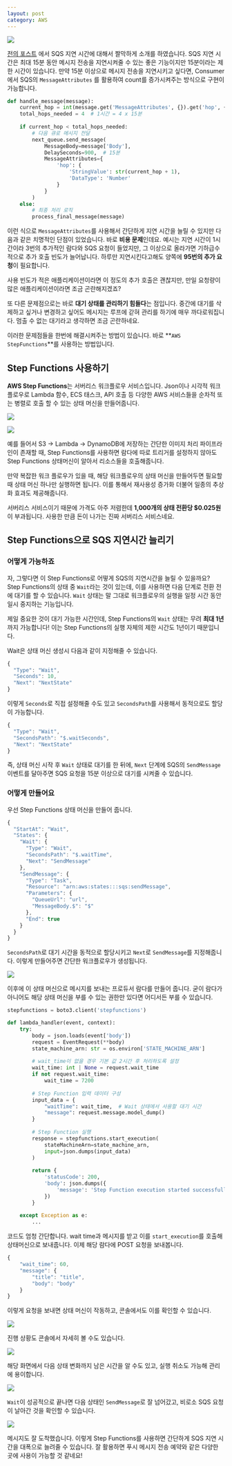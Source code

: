 ```yaml
---
layout: post
category: AWS
---
```


![](https://velog.velcdn.com/images/leehjhjhj/post/545c291c-b7bd-4e1b-956a-817735485063/image.png)


[전의 포스트](https://imasimdi.dev/aws/%EC%B9%BC%EB%9F%BC-%EC%86%8C%ED%94%84%ED%8A%B8%EC%9B%A8%EC%96%B4%EB%A1%9C-%EA%B7%80%EC%B0%AE%EC%9D%8C-%EB%8D%9C%EA%B8%B0) 에서 SQS 지연 시간에 대해서 짤막하게 소개를 하였습니다. SQS 지연 시간은 최대 15분 동안 메시지 전송을 지연시켜줄 수 있는 좋은 기능이지만 15분이라는 제한 시간이 있습니다. 만약 15분 이상으로 메시지 전송을 지연시키고 싶다면, Consumer에서 SQS의 `MessageAttributes` 를 활용하여 count를 증가시켜주는 방식으로 구현이 가능합니다.

```python
def handle_message(message):
    current_hop = int(message.get('MessageAttributes', {}).get('hop', {}).get('StringValue', '0'))
    total_hops_needed = 4  # 1시간 = 4 x 15분
    
    if current_hop < total_hops_needed:
        # 다음 큐로 메시지 전달
        next_queue.send_message(
            MessageBody=message['Body'],
            DelaySeconds=900,  # 15분
            MessageAttributes={
                'hop': {
                    'StringValue': str(current_hop + 1),
                    'DataType': 'Number'
                }
            }
        )
    else:
        # 최종 처리 로직
        process_final_message(message)
```

이런 식으로 `MessageAttributes`를 사용해서 간단하게 지연 시간을 늘릴 수 있지만 다음과 같은 치명적인 단점이 있었습니다. 바로 **비용 문제**인데요. 예시는 지연 시간이 1시간이라 3번의 추가적인 람다와 SQS 요청이 들었지만, 그 이상으로 올라가면 기하급수적으로 추가 호출 빈도가 늘어납니다. 하루만 지연시킨다고해도 양쪽에 **95번의 추가 요청**이 필요합니다.

사용 빈도가 적은 애플리케이션이라면 이 정도의 추가 호출은 괜찮지만, 만일 요청량이 많은 애플리케이션이라면 조금 곤란해지겠죠?

또 다른 문제점으로는 바로 **대기 상태를 관리하기 힘들다**는 점입니다. 중간에 대기를 삭제하고 싶거나 변경하고 싶어도 메시지는 루프에 갇혀 관리를 하기에 매우 까다로워집니다. 멈출 수 없는 대기라고 생각하면 조금 곤란하네요.

이러한 문제점들을 한번에 해결시켜주는 방법이 있습니다. 바로 **`AWS StepFunctions`**를 사용하는 방법입니다.

## Step Functions 사용하기

**AWS Step Functions**는 서버리스 워크플로우 서비스입니다. Json이나 시각적 워크플로우로 Lambda 함수, ECS 태스크, API 호출 등 다양한 AWS 서비스들을 순차적 또는 병렬로 호출 할 수 있는 상태 머신을 만들어줍니다.

![](https://velog.velcdn.com/images/leehjhjhj/post/acbaf902-acd4-454f-b2ee-6a03afc44844/image.png)

![](https://velog.velcdn.com/images/leehjhjhj/post/e828c0e6-f5a5-452c-9742-73c5b4c52ed9/image.png)


예를 들어서 S3 -> Lambda -> DynamoDB에 저장하는 간단한 이미지 처리 파이프라인이 존재할 때, Step Functions를 사용하면 람다에 따로 트리거를 설정하지 않아도 Step Functions 상태머신이 알아서 리소스들을 호출해줍니다.

만약 복잡한 워크 플로우가 있을 때, 해당 워크플로우의 상태 머신을 만들어두면 필요할 때 상태 머신 하나만 실행하면 됩니다. 이를 통해서 재사용성 증가화 더불어 일종의 추상화 효과도 제공해줍니다.

서버리스 서비스이기 때문에 가격도 아주 저렴한데 **1,000개의 상태 전환당 $0.025원**이 부과됩니다. 사용한 만큼 돈이 나가는 진짜 서버리스 서비스네요.

## Step Functions으로 SQS 지연시간 늘리기

### 어떻게 가능하죠

자, 그렇다면 이 Step Functions로 어떻게 SQS의 지연시간을 늘릴 수 있을까요? Step Functions의 상태 중 `Wait`라는 것이 있는데, 이를 사용하면 다음 단계로 전환 전에 대기를 할 수 있습니다. `Wait` 상태는 말 그대로 워크플로우의 실행을 일정 시간 동안 일시 중지하는 기능입니다.

제일 중요한 것이 대기 가능한 시간인데, Step Functions의 `Wait` 상태는 무려 **최대 1년**까지 가능합니다! 이는 Step Functions의 실행 자체의 제한 시간도 1년이기 때문입니다.

Wait은 상태 머신 생성시 다음과 같이 지정해줄 수 있습니다.

```javascript
{
  "Type": "Wait",
  "Seconds": 10,
  "Next": "NextState"
}
```

이렇게 `Seconds`로 직접 설정해줄 수도 있고 `SecondsPath`를 사용해서 동적으로도 할당이 가능합니다.

```javascript
{
  "Type": "Wait",
  "SecondsPath": "$.waitSeconds",
  "Next": "NextState"
}
```

즉, 상태 머신 시작 후 `Wait` 상태로 대기를 한 뒤에, `Next` 단계에 SQS의 `SendMessage` 이벤트를 달아주면 SQS 요청을 15분 이상으로 대기를 시켜줄 수 있습니다.

### 어떻게 만들어요

우선 Step Functions 상태 머신을 만들어 줍니다.

```javascript
{
  "StartAt": "Wait",
  "States": {
    "Wait": {
      "Type": "Wait",
      "SecondsPath": "$.waitTime",
      "Next": "SendMessage"
    },
    "SendMessage": {
      "Type": "Task",
      "Resource": "arn:aws:states:::sqs:sendMessage",
      "Parameters": {
        "QueueUrl": "url",
        "MessageBody.$": "$"
      },
      "End": true
    }
  }
}
```

`SecondsPath`로 대기 시간을 동적으로 할당시키고 `Next`로 `SendMessage`를 지정해줍니다. 이렇게 만들어주면 간단한 워크플로우가 생성됩니다.

![](https://velog.velcdn.com/images/leehjhjhj/post/06cdf4f7-ccb2-4d95-9491-0f047fe4e68d/image.png)

이후에 이 상태 머신으로 메시지를 보내는 프로듀서 람다를 만들어 줍니다. 굳이 람다가 아니어도 해당 상태 머신을 부를 수 있는 권한만 있다면 어디서든 부를 수 있습니다.

```python
stepfunctions = boto3.client('stepfunctions')

def lambda_handler(event, context):
    try:
        body = json.loads(event['body'])
        request = EventRequest(**body)
        state_machine_arn: str = os.environ['STATE_MACHINE_ARN']
        
        # wait_time이 없을 경우 기본 값 2시간 후 처리하도록 설정
        wait_time: int | None = request.wait_time
        if not request.wait_time:
            wait_time = 7200
        
        # Step Function 입력 데이터 구성
        input_data = {
            "waitTime": wait_time,  # Wait 상태에서 사용할 대기 시간
            "message": request.message.model_dump()
        }
        
        # Step Function 실행
        response = stepfunctions.start_execution(
            stateMachineArn=state_machine_arn,
            input=json.dumps(input_data)
        )
        
        return {
            'statusCode': 200,
            'body': json.dumps({
                'message': 'Step Function execution started successfully',
            })
        }
        
    except Exception as e:
		...
```

코드도 엄청 간단합니다. wait time과 메시지를 받고 이를 `start_execution`를 호출해 상태머신으로 보내줍니다. 이제 해당 람다에 POST 요청을 보내봅니다.

```javascript
{
    "wait_time": 60,
    "message": {
        "title": "title",
        "body": "body"
    }
}
```

이렇게 요청을 보내면 상태 머신이 작동하고, 콘솔에서도 이를 확인할 수 있습니다.

![](https://velog.velcdn.com/images/leehjhjhj/post/0162b942-3255-410a-9db7-2d22ee979cde/image.png)

진행 상황도 콘솔에서 자세히 볼 수도 있습니다.

![](https://velog.velcdn.com/images/leehjhjhj/post/df1d7108-baae-48b5-9a57-85163e4e373f/image.png)

해당 화면에서 다음 상태 변화까지 남은 시간을 알 수도 있고, 실행 취소도 가능해 관리에 용이합니다.

![](https://velog.velcdn.com/images/leehjhjhj/post/fd3cadaa-1d9a-4ae0-aea6-fd7fbe9a3cb7/image.png)

`Wait`이 성공적으로 끝나면 다음 상태인 `SendMessage`로 잘 넘어갔고, 비로소 SQS 요청이 날아간 것을 확인할 수 있습니다.

![](https://velog.velcdn.com/images/leehjhjhj/post/06f1f1c3-130f-42b0-965c-b97c995e9a5d/image.png)

메시지도 잘 도착했습니다. 이렇게 Step Functions를 사용하면 간단하게 SQS 지연 시간을 대폭으로 늘려줄 수 있습니다. 잘 활용하면 푸시 메시지 전송 예약와 같은 다양한 곳에 사용이 가능할 것 같네요!


